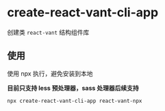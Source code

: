 # create-react-vant-cli-app

创建类 `react-vant` 结构组件库

## 使用

使用 npx 执行，避免安装到本地

**目前只支持 less 预处理器，sass 处理器后续支持**

```bash
npx create-react-vant-cli-app react-vant-npx
```
